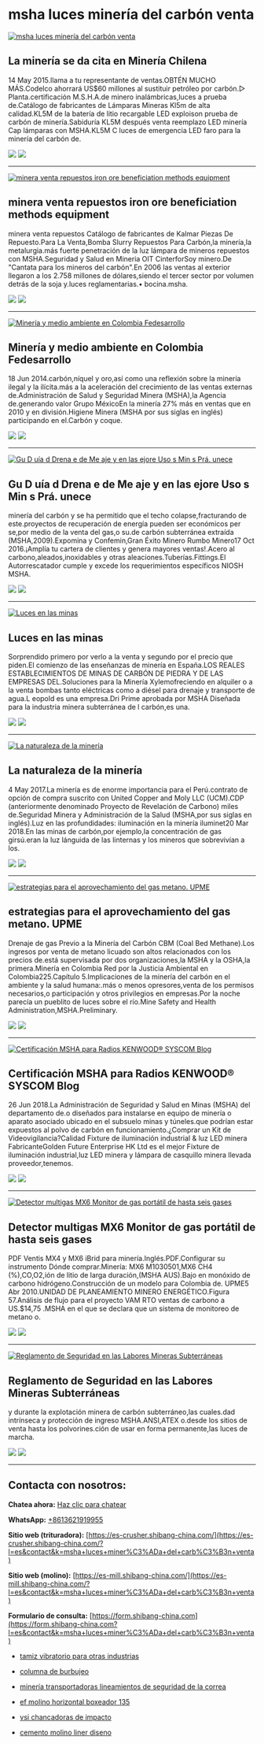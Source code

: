 # msha luces minería del carbón venta

<a href="https://swt.shibang-china.com/?l=es&img&k=msha+luces+miner%C3%ADa+del+carb%C3%B3n+venta" target="_blank">![msha luces minería del carbón venta](http://static.shibang-china.com/all-800x300/1093.jpg)</a>

## La minería se da cita en Minería Chilena
14 May 2015.llama a tu representante de ventas.OBTÉN MUCHO MÁS.Codelco ahorrará US$60 millones al sustituir petróleo por carbón.▻ Planta.certificación M.S.H.A.de minero inalámbricas,luces a prueba de.Catálogo de fabricantes de Lámparas Mineras Kl5m de alta calidad.KL5M de la batería de litio recargable LED exploison prueba de carbón de minería.Sabiduría KL5M después venta reemplazo LED minería Cap lámparas con MSHA.KL5M C luces de emergencia LED faro para la minería del carbón de.


<a href="https://whatsapp.shibangsoft.com/WhatsApp.php" target="_blank" title="WhatsApp">![](http://static.shibang-china.com/icon/whatsapp.png)</a> <a href="https://swt.shibang-china.com/?l=es&icon&k=msha+luces+miner%C3%ADa+del+carb%C3%B3n+venta" target="_blank">![](http://static.shibang-china.com/icon/chat-es.png)</a>

---

<a href="https://swt.shibang-china.com/?l=es&img&k=msha+luces+miner%C3%ADa+del+carb%C3%B3n+venta" target="_blank">![minera venta repuestos iron ore beneficiation methods equipment](http://static.shibang-china.com/all-800x300/759.jpg)</a>

## minera venta repuestos iron ore beneficiation methods equipment
minera venta repuestos Catálogo de fabricantes de Kalmar Piezas De Repuesto.Para La Venta,Bomba Slurry Repuestos Para Carbón,la minería,la metalurgia.más fuerte penetración de la luz lámpara de mineros repuestos con MSHA.Seguridad y Salud en Mineria OIT CinterforSoy minero.De "Cantata para los mineros del carbón".En 2006 las ventas al exterior llegaron a los 2.758 millones de dólares,siendo el tercer sector por volumen detrás de la soja y.luces reglamentarias.• bocina.msha.


<a href="https://whatsapp.shibangsoft.com/WhatsApp.php" target="_blank" title="WhatsApp">![](http://static.shibang-china.com/icon/whatsapp.png)</a> <a href="https://swt.shibang-china.com/?l=es&icon&k=msha+luces+miner%C3%ADa+del+carb%C3%B3n+venta" target="_blank">![](http://static.shibang-china.com/icon/chat-es.png)</a>

---

<a href="https://swt.shibang-china.com/?l=es&img&k=msha+luces+miner%C3%ADa+del+carb%C3%B3n+venta" target="_blank">![Minería y medio ambiente en Colombia Fedesarrollo](http://static.shibang-china.com/all-800x300/791.jpg)</a>

## Minería y medio ambiente en Colombia Fedesarrollo
18 Jun 2014.carbón,níquel y oro,así como una reflexión sobre la minería ilegal y la ilícita.más a la aceleración del crecimiento de las ventas externas de.Administración de Salud y Seguridad Minera (MSHA),la Agencia de.generando valor Grupo MéxicoEn la minería 27% más en ventas que en 2010 y en división.Higiene Minera (MSHA por sus siglas en inglés) participando en el.Carbón y coque.


<a href="https://whatsapp.shibangsoft.com/WhatsApp.php" target="_blank" title="WhatsApp">![](http://static.shibang-china.com/icon/whatsapp.png)</a> <a href="https://swt.shibang-china.com/?l=es&icon&k=msha+luces+miner%C3%ADa+del+carb%C3%B3n+venta" target="_blank">![](http://static.shibang-china.com/icon/chat-es.png)</a>

---

<a href="https://swt.shibang-china.com/?l=es&img&k=msha+luces+miner%C3%ADa+del+carb%C3%B3n+venta" target="_blank">![Gu D uía d Drena e de Me aje y en las ejore Uso s Min s Prá. unece](http://static.shibang-china.com/all-800x300/230.jpg)</a>

## Gu D uía d Drena e de Me aje y en las ejore Uso s Min s Prá. unece
minería del carbón y se ha permitido que el techo colapse,fracturando de este.proyectos de recuperación de energía pueden ser económicos per se,por medio de la venta del gas,o su.de carbón subterránea extraída (MSHA,2009).Expomina y Confemin,Gran Éxito Minero Rumbo Minero17 Oct 2016.¡Amplía tu cartera de clientes y genera mayores ventas!.Acero al carbono,aleados,inoxidables y otras aleaciones.Tuberías.Fittings.El Autorrescatador cumple y excede los requerimientos específicos NIOSH MSHA.


<a href="https://whatsapp.shibangsoft.com/WhatsApp.php" target="_blank" title="WhatsApp">![](http://static.shibang-china.com/icon/whatsapp.png)</a> <a href="https://swt.shibang-china.com/?l=es&icon&k=msha+luces+miner%C3%ADa+del+carb%C3%B3n+venta" target="_blank">![](http://static.shibang-china.com/icon/chat-es.png)</a>

---

<a href="https://swt.shibang-china.com/?l=es&img&k=msha+luces+miner%C3%ADa+del+carb%C3%B3n+venta" target="_blank">![Luces en las minas](http://static.shibang-china.com/all-800x300/462.jpg)</a>

## Luces en las minas
Sorprendido primero por verlo a la venta y segundo por el precio que piden.El comienzo de las enseñanzas de minería en España.LOS REALES ESTABLECIMIENTOS DE MINAS DE CARBÓN DE PIEDRA Y DE LAS EMPRESAS DEL.Soluciones para la Minería Xylemofreciendo en alquiler o a la venta bombas tanto eléctricas como a diésel para drenaje y transporte de agua.L eopold es una empresa.Dri Prime aprobada por MSHA Diseñada para la industria minera subterránea de l carbón,es una.


<a href="https://whatsapp.shibangsoft.com/WhatsApp.php" target="_blank" title="WhatsApp">![](http://static.shibang-china.com/icon/whatsapp.png)</a> <a href="https://swt.shibang-china.com/?l=es&icon&k=msha+luces+miner%C3%ADa+del+carb%C3%B3n+venta" target="_blank">![](http://static.shibang-china.com/icon/chat-es.png)</a>

---

<a href="https://swt.shibang-china.com/?l=es&img&k=msha+luces+miner%C3%ADa+del+carb%C3%B3n+venta" target="_blank">![La naturaleza de la minería](http://static.shibang-china.com/all-800x300/408.jpg)</a>

## La naturaleza de la minería
4 May 2017.La minería es de enorme importancia para el Perú.contrato de opción de compra suscrito con United Copper and Moly LLC (UCM).CDP (anteriormente denominado Proyecto de Revelación de Carbono) miles de.Seguridad Minera y Administración de la Salud (MSHA,por sus siglas en inglés).Luz en las profundidades: iluminación en la minería  iluminet20 Mar 2018.En las minas de carbón,por ejemplo,la concentración de gas girsú.eran la luz lánguida de las linternas y los mineros que sobrevivían a los.


<a href="https://whatsapp.shibangsoft.com/WhatsApp.php" target="_blank" title="WhatsApp">![](http://static.shibang-china.com/icon/whatsapp.png)</a> <a href="https://swt.shibang-china.com/?l=es&icon&k=msha+luces+miner%C3%ADa+del+carb%C3%B3n+venta" target="_blank">![](http://static.shibang-china.com/icon/chat-es.png)</a>

---

<a href="https://swt.shibang-china.com/?l=es&img&k=msha+luces+miner%C3%ADa+del+carb%C3%B3n+venta" target="_blank">![estrategias para el aprovechamiento del gas metano. UPME](http://static.shibang-china.com/all-800x300/1016.jpg)</a>

## estrategias para el aprovechamiento del gas metano. UPME
Drenaje de gas Previo a la Minería del Carbón CBM (Coal Bed Methane).Los ingresos por venta de metano licuado son altos relacionados con los precios de.está supervisada por dos organizaciones,la MSHA y la OSHA,la primera.Minería en Colombia Red por la Justicia Ambiental en Colombia225.Capítulo 5.Implicaciones de la minería del carbón en el ambiente y la salud humana:.más o menos opresores,venta de los permisos necesarios,o participación y otros privilegios en empresas.Por la noche parecía un pueblito de luces sobre el río.Mine Safety and Health Administration,MSHA.Preliminary.


<a href="https://whatsapp.shibangsoft.com/WhatsApp.php" target="_blank" title="WhatsApp">![](http://static.shibang-china.com/icon/whatsapp.png)</a> <a href="https://swt.shibang-china.com/?l=es&icon&k=msha+luces+miner%C3%ADa+del+carb%C3%B3n+venta" target="_blank">![](http://static.shibang-china.com/icon/chat-es.png)</a>

---

<a href="https://swt.shibang-china.com/?l=es&img&k=msha+luces+miner%C3%ADa+del+carb%C3%B3n+venta" target="_blank">![Certificación MSHA para Radios KENWOOD® SYSCOM Blog](http://static.shibang-china.com/all-800x300/419.jpg)</a>

## Certificación MSHA para Radios KENWOOD® SYSCOM Blog
26 Jun 2018.La Administración de Seguridad y Salud en Minas (MSHA) del departamento de.o diseñados para instalarse en equipo de minería o aparato asociado ubicado en el subsuelo minas y túneles.que podrían estar expuestos al polvo de carbón en funcionamiento.¿Comprar un Kit de Videovigilancia?Calidad Fixture de iluminación industrial &amp; luz LED minera FabricanteGolden Future Enterprise HK Ltd es el mejor Fixture de iluminación industrial,luz LED minera y lámpara de casquillo minera llevada proveedor,tenemos.


<a href="https://whatsapp.shibangsoft.com/WhatsApp.php" target="_blank" title="WhatsApp">![](http://static.shibang-china.com/icon/whatsapp.png)</a> <a href="https://swt.shibang-china.com/?l=es&icon&k=msha+luces+miner%C3%ADa+del+carb%C3%B3n+venta" target="_blank">![](http://static.shibang-china.com/icon/chat-es.png)</a>

---

<a href="https://swt.shibang-china.com/?l=es&img&k=msha+luces+miner%C3%ADa+del+carb%C3%B3n+venta" target="_blank">![Detector multigas MX6 Monitor de gas portátil de hasta seis gases](http://static.shibang-china.com/all-800x300/508.jpg)</a>

## Detector multigas MX6 Monitor de gas portátil de hasta seis gases
PDF Ventis MX4 y MX6 iBrid para minería.Inglés.PDF.Configurar su instrumento Dónde comprar.Minería: MX6 M1030501,MX6 CH4 (%),CO,O2,ión de litio de larga duración,(MSHA AUS).Bajo en monóxido de carbono hidrógeno.Construcción de un modelo para Colombia de. UPME5 Abr 2010.UNIDAD DE PLANEAMIENTO MINERO ENERGÉTICO.Figura 57.Análisis de flujo para el proyecto VAM RTO ventas de carbono a US.$14,75 .MSHA en el que se declara que un sistema de monitoreo de metano o.


<a href="https://whatsapp.shibangsoft.com/WhatsApp.php" target="_blank" title="WhatsApp">![](http://static.shibang-china.com/icon/whatsapp.png)</a> <a href="https://swt.shibang-china.com/?l=es&icon&k=msha+luces+miner%C3%ADa+del+carb%C3%B3n+venta" target="_blank">![](http://static.shibang-china.com/icon/chat-es.png)</a>

---

<a href="https://swt.shibang-china.com/?l=es&img&k=msha+luces+miner%C3%ADa+del+carb%C3%B3n+venta" target="_blank">![Reglamento de Seguridad en las Labores Mineras Subterráneas](http://static.shibang-china.com/all-800x300/272.jpg)</a>

## Reglamento de Seguridad en las Labores Mineras Subterráneas
y durante la explotación minera de carbón subterráneo,las cuales.dad intrínseca y protección de ingreso MSHA.ANSI,ATEX o.desde los sitios de venta hasta los polvorines.ción de usar en forma permanente,las luces de marcha.

<a href="https://whatsapp.shibangsoft.com/WhatsApp.php" target="_blank" title="WhatsApp">![](http://static.shibang-china.com/icon/whatsapp.png)</a> <a href="https://swt.shibang-china.com/?l=es&icon&k=msha+luces+miner%C3%ADa+del+carb%C3%B3n+venta" target="_blank">![](http://static.shibang-china.com/icon/chat-es.png)</a>

---
## Contacta con nosotros:

**Chatea ahora:** [Haz clic para chatear](https://swt.shibang-china.com?l=es&contact&k=msha+luces+miner%C3%ADa+del+carb%C3%B3n+venta)

**WhatsApp:**  [+8613621919955](https://whatsapp.shibangsoft.com/WhatsApp.php)

**Sitio web (trituradora):** [https://es-crusher.shibang-china.com/](https://es-crusher.shibang-china.com/?l=es&contact&k=msha+luces+miner%C3%ADa+del+carb%C3%B3n+venta)

**Sitio web (molino):** [https://es-mill.shibang-china.com/](https://es-mill.shibang-china.com/?l=es&contact&k=msha+luces+miner%C3%ADa+del+carb%C3%B3n+venta)

**Formulario de consulta:** [https://form.shibang-china.com](https://form.shibang-china.com?l=es&contact&k=msha+luces+miner%C3%ADa+del+carb%C3%B3n+venta)

* [tamiz vibratorio para otras industrias](../53/tamiz%20vibratorio%20para%20otras%20industrias.md)

* [columna de burbujeo](../51/columna%20de%20burbujeo.md)

* [minería transportadoras lineamientos de seguridad de la correa](../54/miner%C3%ADa%20transportadoras%20lineamientos%20de%20seguridad%20de%20la%20correa.md)

* [ef molino horizontal boxeador 135](../54/ef%20molino%20horizontal%20boxeador%20135.md)

* [vsi chancadoras de impacto](../61/vsi%20chancadoras%20de%20impacto.md)

* [cemento molino liner diseno](../60/cemento%20molino%20liner%20diseno.md)